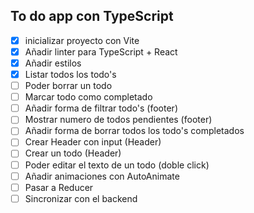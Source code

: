 ## To do app con TypeScript

- [x] inicializar proyecto con Vite
- [x] Añadir linter para TypeScript + React
- [x] Añadir estilos
- [x] Listar todos los todo's
- [ ] Poder borrar un todo
- [ ] Marcar todo como completado
- [ ] Añadir forma de filtrar todo's (footer)
- [ ] Mostrar numero de todos pendientes (footer)
- [ ] Añadir forma de borrar todos los todo's completados
- [ ] Crear Header con input (Header)
- [ ] Crear un todo (Header)
- [ ] Poder editar el texto de un todo (doble click)
- [ ] Añadir animaciones con AutoAnimate
- [ ] Pasar a Reducer
- [ ] Sincronizar con el backend
